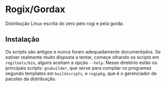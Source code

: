 Rogix/Gordax
============

Distribução Linux escrita do zero pelo rogi e pela gorda.


Instalação
----------

Os scripts são antigos e nunca foram adequadamente documentados. Se estiver
realmente muito disposta a tentar, começe olhando os scripts em
`rogitools/bin`, alguns aceitam a opção `--help`. Nesse diretório estão os
principais scripts: `gnubuilder`, que serve para compilar os programas segundo
templates em `buildscripts`, e `rogipkg`, que é o gerenciador de pacotes da
distribuição.
